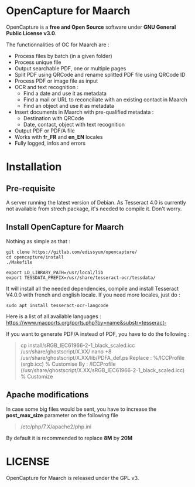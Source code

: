
# OpenCapture for Maarch

OpenCapture is a **free and Open Source** software under **GNU General Public License v3.0**.

The functionnalities of OC for Maarch are :

 - Process files by batch (in a given folder)
 - Process unique file
 - Output searchable PDF, one or multiple pages
 - Split PDF using QRCode and rename splitted PDF file using QRCode ID
 - Process PDF or image file as input
 - OCR and text recognition :
	 - Find a date and use it as metadata
	 - Find a mail or URL to reconciliate with an existing contact in Maarch
	 - Find an object and use it as metadata
 - Insert documents in Maarch with pre-qualified metadata :
	 - Destination with QRCode
	 - Date, contact, object with text recognition
 - Output PDF or PDF/A file
 - Works with **fr_FR** and **en_EN** locales
 - Fully logged, infos and errors



# Installation

## Pre-requisite

A server running the latest version of Debian. As Tesseract 4.0 is currently not available from strech package, it's needed to compile it. Don't worry.

## Install OpenCapture for Maarch

Nothing as simple as that :

    git clone https://gitlab.com/edissyum/opencapture/
    cd opencapture/install
    ./Makefile

    export LD_LIBRARY_PATH=/usr/local/lib
    export TESSDATA_PREFIX=/usr/share/tesseract-ocr/tessdata/


  It will install all the needed dependencies, compile and install Tesseract V4.0.0 with french and english locale. If you need more locales, just do :


    sudo apt install tesseract-ocr-langcode

  Here is a list of all available languages : https://www.macports.org/ports.php?by=name&substr=tesseract-



If you want to generate PDF/A instead of PDF, you have to do the following :

> cp install/sRGB_IEC61966-2-1_black_scaled.icc /usr/share/ghostscript/X.XX/
> nano +8 /usr/share/ghostscript/X.XX/lib/PDFA_def.ps
> Replace : %/ICCProfile (srgb.icc) % Customise
> By : /ICCProfile (/usr/share/ghostscript/X.XX/sRGB_IEC61966-2-1_black_scaled.icc)   % Customize

## Apache modifications

In case some big files would be sent, you have to increase the **post_max_size** parameter on the following file
> /etc/php/7.X/apache2/php.ini

By default it is recommended to replace **8M** by **20M**

# LICENSE

OpenCapture for Maarch is released under the GPL v3.
